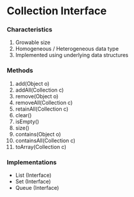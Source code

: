 # Collection Interface

### Characteristics
1) Growable size
2) Homogeneous / Heterogeneous data type
3) Implemented using underlying data structures

### Methods
1) add(Object o)
2) addAll(Collection c)
3) remove(Object o)
4) removeAll(Collection c)
5) retainAll(Collection c)
6) clear()
7) isEmpty()
8) size()
9) contains(Object o)
10) containsAll(Collection c)
11) toArray(Collection c)

### Implementations
- List (Interface)
- Set (Interface)
- Queue (Interface)